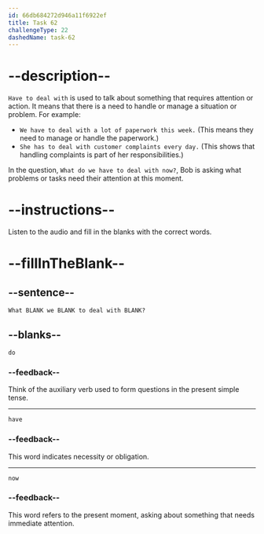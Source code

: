 ```yaml
---
id: 66db684272d946a11f6922ef
title: Task 62
challengeType: 22
dashedName: task-62
---
```

<!--
AUDIO REFERENCE:
Bob: What do we have to deal with now?
-->

# --description--

`Have to deal with` is used to talk about something that requires attention or action. It means that there is a need to handle or manage a situation or problem. For example:

- `We have to deal with a lot of paperwork this week.` (This means they need to manage or handle the paperwork.)
- `She has to deal with customer complaints every day.` (This shows that handling complaints is part of her responsibilities.)

In the question, `What do we have to deal with now?`, Bob is asking what problems or tasks need their attention at this moment.

# --instructions--

Listen to the audio and fill in the blanks with the correct words.

# --fillInTheBlank--

## --sentence--

`What BLANK we BLANK to deal with BLANK?`

## --blanks--

`do`

### --feedback--

Think of the auxiliary verb used to form questions in the present simple tense.

---

`have`

### --feedback--

This word indicates necessity or obligation.

---

`now`

### --feedback--

This word refers to the present moment, asking about something that needs immediate attention.
